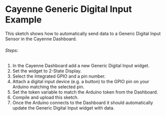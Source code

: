# Cayenne Generic Digital Input Example

This sketch shows how to automatically send data to a Generic Digital Input Sensor in the Cayenne Dashboard.

###### Steps:
1. In the Cayenne Dashboard add a new Generic Digital Input widget.
2. Set the widget to 2-State Display.
3. Select the Integrated GPIO and a pin number.
4. Attach a digital input device (e.g. a button) to the GPIO pin on your Arduino matching the selected pin.
5. Set the token variable to match the Arduino token from the Dashboard.
6. Compile and upload this sketch.
7. Once the Arduino connects to the Dashboard it should automatically update the Generic Digital Input widget with data.